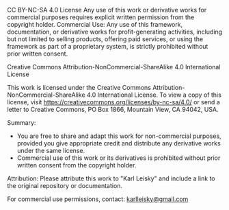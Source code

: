 CC BY-NC-SA 4.0 License
Any use of this work or derivative works for commercial purposes requires explicit written permission from the copyright holder.
Commercial Use: Any use of this framework, documentation, or derivative works for profit-generating activities, including but not limited to selling products, offering paid services, or using the framework as part of a proprietary system, is strictly prohibited without prior written consent.

Creative Commons Attribution-NonCommercial-ShareAlike 4.0 International License

This work is licensed under the Creative Commons Attribution-NonCommercial-ShareAlike 4.0 International License. To view a copy of this license, visit https://creativecommons.org/licenses/by-nc-sa/4.0/ or send a letter to Creative Commons, PO Box 1866, Mountain View, CA 94042, USA.

Summary:
- You are free to share and adapt this work for non-commercial purposes, provided you give appropriate credit and distribute any derivative works under the same license. 
- Commercial use of this work or its derivatives is prohibited without prior written consent from the copyright holder.

Attribution:
Please attribute this work to "Karl Leisky" and include a link to the original repository or documentation.

For commercial use permissions, contact: karlleisky@gmail.com
